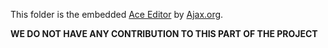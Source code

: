 This folder is the embedded [Ace Editor](https://github.com/ajaxorg/ace-builds/) by [Ajax.org](https://github.com/ajaxorg).

**WE DO NOT HAVE ANY CONTRIBUTION TO THIS PART OF THE PROJECT**
